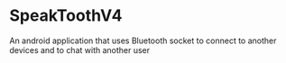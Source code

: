 # SpeakToothV4
An android application that uses Bluetooth socket to connect to another devices and to chat with another user
